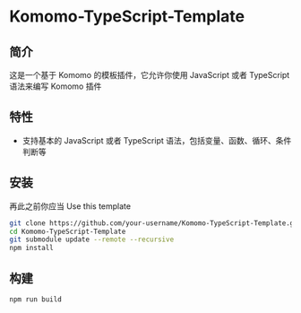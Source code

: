 # Komomo-TypeScript-Template

## 简介

这是一个基于 Komomo 的模板插件，它允许你使用 JavaScript 或者 TypeScript 语法来编写 Komomo 插件

## 特性

- 支持基本的 JavaScript 或者 TypeScript 语法，包括变量、函数、循环、条件判断等

## 安装

再此之前你应当 Use this template

```bash
git clone https://github.com/your-username/Komomo-TypeScript-Template.git 
cd Komomo-TypeScript-Template
git submodule update --remote --recursive
npm install
```

## 构建

```bash
npm run build
```
